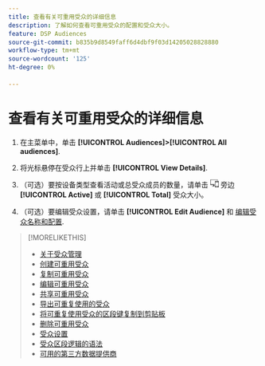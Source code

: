 ```yaml
---
title: 查看有关可重用受众的详细信息
description: 了解如何查看可重用受众的配置和受众大小。
feature: DSP Audiences
source-git-commit: b835b9d8549faff6d4dbf9f03d14205028828880
workflow-type: tm+mt
source-wordcount: '125'
ht-degree: 0%

---
```


# 查看有关可重用受众的详细信息

1. 在主菜单中，单击 **[!UICONTROL Audiences]>[!UICONTROL All audiences]**.

1. 将光标悬停在受众行上并单击 **[!UICONTROL View Details]**.

1. （可选）要按设备类型查看活动或总受众成员的数量，请单击 ![设备故障](/help/dsp/assets/device-breakdown.png) 旁边 **[!UICONTROL Active]** 或 **[!UICONTROL Total]** 受众大小。

1. （可选）要编辑受众设置，请单击 **[!UICONTROL Edit Audience]** 和 [编辑受众名称和配置](reusable-audience-edit.md).

>[!MORELIKETHIS]
>
>* [关于受众管理](audience-about.md)
>* [创建可重用受众](reusable-audience-create.md)
>* [复制可重用受众](reusable-audience-duplicate.md)
>* [编辑可重用受众](reusable-audience-edit.md)
>* [共享可重用受众](reusable-audience-share.md)
>* [导出可重复使用的受众](reusable-audience-export.md)
>* [将可重复使用受众的区段键复制到剪贴板](reusable-audience-clipboard.md)
>* [删除可重用受众](reusable-audience-delete.md)
>* [受众设置](audience-settings.md)
>* [受众区段逻辑的语法](audience-segment-logic-syntax.md)
>* [可用的第三方数据提供商](third-party-data-providers.md)

